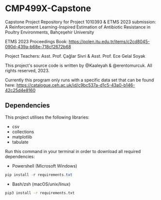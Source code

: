 # CMP499X-Capstone
Capstone Project Repository for Project 1010393 & ETMS 2023 submission:
A Reinforcement Learning-Inspired Estimation of Antibiotic Resistance in Poultry Environments,
Bahçeşehir University

ETMS 2023 Proceedings Book: https://polen.itu.edu.tr/items/c2cd8045-090d-439a-b68e-718cf2672b68

Project Teachers: Asst. Prof. Çağlar Sivri & Asst. Prof. Ece Gelal Soyak

This project's source code is written by @Kaaleyah & @erentomurcuk.
All rights reserved, 2023.

Currently this program only runs with a specific data set that can be found here: https://catalogue.ceh.ac.uk/id/c9bc537a-d1c5-43a0-b146-42c25d4e8160

## Dependencies

This project utilises the following libraries:
- csv
- collections
- matplotlib
- tabulate

Run this command in your terminal in order to download all required dependencies:

- Powershell (Microsoft Windows)

```Powershell
pip install -r requirements.txt
```

- Bash/zsh (macOS/unix/linux)

```bash
pip3 install -r requirements.txt
```
